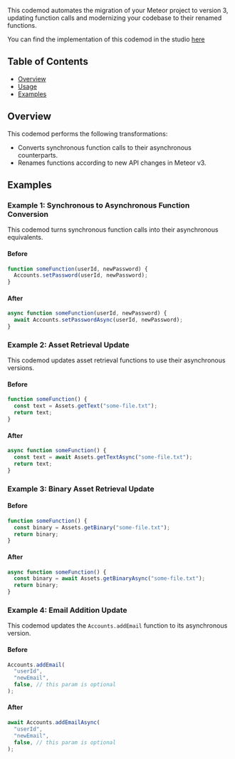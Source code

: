 This codemod automates the migration of your Meteor project to version 3, updating function calls and modernizing your codebase to their renamed functions.

You can find the implementation of this codemod in the studio [here](https://go.codemod.com/8OZx88x)

## Table of Contents

- [Overview](#overview)
- [Usage](#usage)
- [Examples](#examples)

## Overview

This codemod performs the following transformations:

- Converts synchronous function calls to their asynchronous counterparts.
- Renames functions according to new API changes in Meteor v3.

## Examples

### Example 1: Synchronous to Asynchronous Function Conversion

This codemod turns synchronous function calls into their asynchronous equivalents.

#### Before

```ts
function someFunction(userId, newPassword) {
  Accounts.setPassword(userId, newPassword);
}
```

#### After

```ts
async function someFunction(userId, newPassword) {
  await Accounts.setPasswordAsync(userId, newPassword);
}
```

### Example 2: Asset Retrieval Update

This codemod updates asset retrieval functions to use their asynchronous versions.

#### Before

```ts
function someFunction() {
  const text = Assets.getText("some-file.txt");
  return text;
}
```

#### After

```ts
async function someFunction() {
  const text = await Assets.getTextAsync("some-file.txt");
  return text;
}
```

### Example 3: Binary Asset Retrieval Update

#### Before

```ts
function someFunction() {
  const binary = Assets.getBinary("some-file.txt");
  return binary;
}
```

#### After

```ts
async function someFunction() {
  const binary = await Assets.getBinaryAsync("some-file.txt");
  return binary;
}
```

### Example 4: Email Addition Update

This codemod updates the `Accounts.addEmail` function to its asynchronous version.

#### Before

```ts
Accounts.addEmail(
  "userId",
  "newEmail",
  false, // this param is optional
);
```

#### After

```ts
await Accounts.addEmailAsync(
  "userId",
  "newEmail",
  false, // this param is optional
);
```
